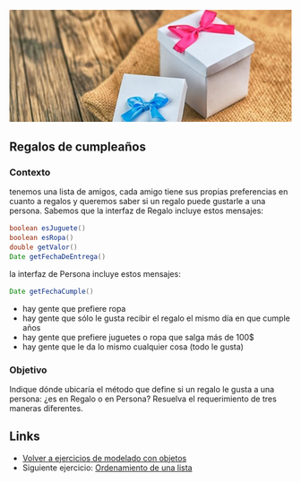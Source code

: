 ![regalos](/images/gifts.jpg)

## Regalos de cumpleaños

### Contexto

tenemos una lista de amigos, cada amigo tiene sus propias preferencias en cuanto a regalos y queremos saber si un regalo puede gustarle a una persona. Sabemos que la interfaz de Regalo incluye estos mensajes:

```java
boolean esJuguete()
boolean esRopa()
double getValor()
Date getFechaDeEntrega()
```

la interfaz de Persona incluye estos mensajes:

```java
Date getFechaCumple()
```

- hay gente que prefiere ropa
- hay gente que sólo le gusta recibir el regalo el mismo día en que cumple años
- hay gente que prefiere juguetes o ropa que salga más de 100$
- hay gente que le da lo mismo cualquier cosa (todo le gusta)

### Objetivo

Indique dónde ubicaría el método que define si un regalo le gusta a una persona: ¿es en Regalo o en Persona? Resuelva el requerimiento de tres maneras diferentes.

## Links

- [Volver a ejercicios de modelado con objetos](index.md)
- Siguiente ejercicio: [Ordenamiento de una lista](ordenLista.md)
